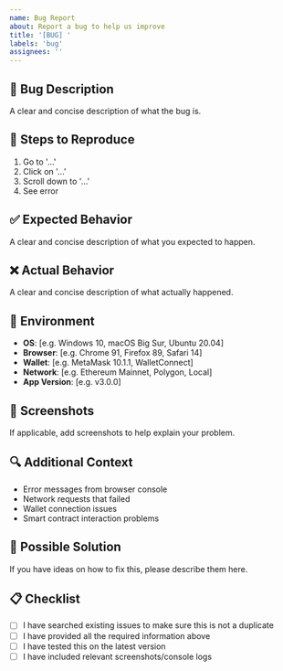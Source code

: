 ```yaml
---
name: Bug Report
about: Report a bug to help us improve
title: '[BUG] '
labels: 'bug'
assignees: ''
---
```


## 🐛 Bug Description
A clear and concise description of what the bug is.

## 🔄 Steps to Reproduce
1. Go to '...'
2. Click on '...'
3. Scroll down to '...'
4. See error

## ✅ Expected Behavior
A clear and concise description of what you expected to happen.

## ❌ Actual Behavior
A clear and concise description of what actually happened.

## 📱 Environment
- **OS**: [e.g. Windows 10, macOS Big Sur, Ubuntu 20.04]
- **Browser**: [e.g. Chrome 91, Firefox 89, Safari 14]
- **Wallet**: [e.g. MetaMask 10.1.1, WalletConnect]
- **Network**: [e.g. Ethereum Mainnet, Polygon, Local]
- **App Version**: [e.g. v3.0.0]

## 📸 Screenshots
If applicable, add screenshots to help explain your problem.

## 🔍 Additional Context
- Error messages from browser console
- Network requests that failed
- Wallet connection issues
- Smart contract interaction problems

## 🎯 Possible Solution
If you have ideas on how to fix this, please describe them here.

## 📋 Checklist
- [ ] I have searched existing issues to make sure this is not a duplicate
- [ ] I have provided all the required information above
- [ ] I have tested this on the latest version
- [ ] I have included relevant screenshots/console logs